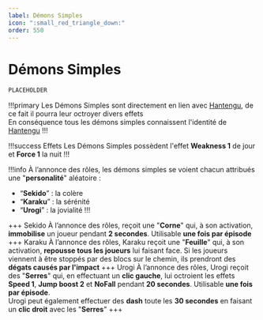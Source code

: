 ```yaml
---
label: Démons Simples
icon: ":small_red_triangle_down:"
order: 550
---
```


# Démons Simples

```txt
PLACEHOLDER
```

!!!primary
Les Démons Simples sont directement en lien avec [Hantengu](./hantengu), de ce fait il pourra leur octroyer divers effets <br>
En conséquence tous les démons simples connaissent l'identité de [Hantengu](./hantengu)
!!!

!!!success Effets
Les Démons Simples possèdent l'effet **Weakness 1** de jour et **Force 1** la nuit
!!!

!!!info 
À l’annonce des rôles, les démons simples se voient chacun attribués une "**personalité**" aléatoire : <br>
- “**Sekido**” : la colère <br>
- “**Karaku**” : la sérénité <br>
- “**Urogi**” : la jovialité
!!!

+++ Sekido
À l’annonce des rôles, reçoit une "**Corne**" qui, à son activation, **immobilise** un joueur pendant **2 secondes**. Utilisable **une fois par épisode**
+++ Karaku
À l’annonce des rôles, Karaku reçoit une "**Feuille**" qui, à son activation, **repousse tous les joueurs** lui faisant face. Si les joueurs viennent à être stoppés par des blocs sur le chemin, ils prendront des **dégats causés par l'impact**
+++ Urogi
À l’annonce des rôles, Urogi reçoit des "**Serres**" qui, en effectuant un **clic gauche**, lui octroient les effets **Speed 1**, **Jump boost 2** et **NoFall** pendant **20 secondes**. Utilisable **une fois par épisode**. <br>
Urogi peut également effectuer des **dash** toute les **30 secondes** en faisant un **clic droit** avec les "**Serres**"
+++

